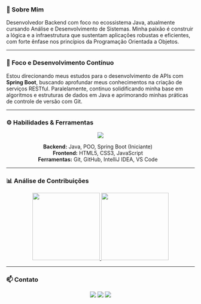### 👋 Sobre Mim

Desenvolvedor Backend com foco no ecossistema Java, atualmente cursando Análise e Desenvolvimento de Sistemas. Minha paixão é construir a lógica e a infraestrutura que sustentam aplicações robustas e eficientes, com forte ênfase nos princípios da Programação Orientada a Objetos.

---

### 🚀 Foco e Desenvolvimento Contínuo

Estou direcionando meus estudos para o desenvolvimento de APIs com **Spring Boot**, buscando aprofundar meus conhecimentos na criação de serviços RESTful. Paralelamente, continuo solidificando minha base em algoritmos e estruturas de dados em Java e aprimorando minhas práticas de controle de versão com Git.

---

### ⚙️ Habilidades & Ferramentas

<p align="center">
  <a href="https://skillicons.dev">
    <img src="https://skillicons.dev/icons?i=java,spring,git,github,html,css,js,idea,vscode" />
  </a>
</p>

<ul align="center" style="list-style-type: none; margin-left: -38px;">
  <li><strong>Backend:</strong> Java, POO, Spring Boot (Iniciante)</li>
  <li><strong>Frontend:</strong> HTML5, CSS3, JavaScript</li>
  <li><strong>Ferramentas:</strong> Git, GitHub, IntelliJ IDEA, VS Code</li>
</ul>

---

### 📊 Análise de Contribuições

<div align="center">
  <a href="https://github.com/Felype-cybher">
    <img height="180em" src="https://github-readme-stats.vercel.app/api?username=Felype-cybher&show_icons=true&theme=blueberry&include_all_commits=true&count_private=true"/>
    <img height="180em" src="https://github-readme-stats.vercel.app/api/top-langs/?username=Felype-cybher&layout=compact&langs_count=7&theme=blueberry"/>
  </a>
</div>

---

### 📫 Contato

<div align="center"> 
  <a href="https://www.instagram.com/_felypezzz/" target="_blank"><img src="https://img.shields.io/badge/-Instagram-%23E4405F?style=for-the-badge&logo=instagram&logoColor=white" target="_blank"></a>
  <a href="mailto:felypemaxsantossilva0@gmail.com"><img src="https://img.shields.io/badge/-Gmail-%23333?style=for-the-badge&logo=gmail&logoColor=white" target="_blank"></a>
  <a href="https://www.linkedin.com/in/felype-silva-271113340/" target="_blank"><img src="https://img.shields.io/badge/-LinkedIn-%230077B5?style=for-the-badge&logo=linkedin&logoColor=white" target="_blank"></a> 
</div>
